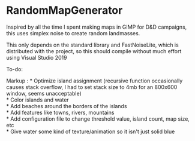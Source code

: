 # RandomMapGenerator

Inspired by all the time I spent making maps in GIMP for D&D campaigns,
this uses simplex noise to create random landmasses.

This only depends on the standard library and FastNoiseLite, which is distributed with the project,
so this should compile without much effort using Visual Studio 2019

To-do:


Markup : * Optimize island assignment (recursive function occasionally causes stack overflow, I had to set stack size to 4mb for an 800x600 window, seems unacceptable)  
         * Color islands and water  
         * Add beaches around the borders of the islands  
         * Add features like towns, rivers, mountains  
         * Add configuration file to change threshold value, island count, map size, etc  
         * Give water some kind of texture/animation so it isn't just solid blue  
